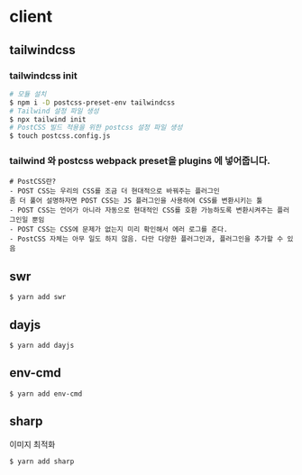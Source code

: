 # client

## tailwindcss

### tailwindcss init

```sh
# 모듈 설치
$ npm i -D postcss-preset-env tailwindcss
# Tailwind 설정 파일 생성
$ npx tailwind init
# PostCSS 빌드 적용을 위한 postcss 설정 파일 생성
$ touch postcss.config.js

```

### tailwind 와 postcss webpack preset을 plugins 에 넣어줍니다.

```
# PostCSS란?
- POST CSS는 우리의 CSS를 조금 더 현대적으로 바꿔주는 플러그인
좀 더 풀어 설명하자면 POST CSS는 JS 플러그인을 사용하여 CSS를 변환시키는 툴
- POST CSS는 언어가 아니라 자동으로 현대적인 CSS를 호환 가능하도록 변환시켜주는 플러그인일 뿐임
- POST CSS는 CSS에 문제가 없는지 미리 확인해서 에러 로그를 준다.
- PostCSS 자체는 아무 일도 하지 않음. 다만 다양한 플러그인과, 플러그인을 추가할 수 있음
```

## swr

```
$ yarn add swr
```

## dayjs

```
$ yarn add dayjs
```

## env-cmd

```
$ yarn add env-cmd
```

## sharp

이미지 최적화

```
$ yarn add sharp
```
